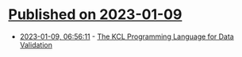 # [Published on 2023-01-09](index.md)

* [2023-01-09, 06:56:11](https://news.ycombinator.com/item?id=34307586) - [The KCL Programming Language for Data Validation](https://medium.com/@xpf6677/validation-in-the-kcl-programming-language-dc3b88601108)
